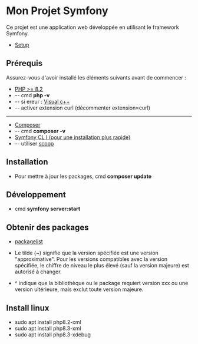 # Mon Projet Symfony

Ce projet est une application web développée en utilisant le framework Symfony.

- [Setup](https://symfony.com/doc/current/setup.html)

## Prérequis

Assurez-vous d'avoir installé les éléments suivants avant de commencer :

- [PHP >= 8.2](https://windows.php.net/download#php-8.3)
- -- cmd **php -v**
- -- si ereur : [Visual c++](https://learn.microsoft.com/fr-fr/cpp/windows/latest-supported-vc-redist?view=msvc-170)
- -- activer extension curl (décommenter extension=curl)
- -- 
- [Composer](https://getcomposer.org/download/)
- -- cmd **composer -v**
- [Symfony CL I (pour une installation plus rapide)](https://symfony.com/download)
- -- utiliser [scoop](https://scoop.sh/) 

## Installation

- Pour mettre à jour les packages, cmd **composer update**

## Développement

- cmd **symfony server:start**

## Obtenir des packages

- [packagelist](https://packagist.org/?)

- Le tilde (~) signifie que la version spécifiée est une version "approximative". Pour les versions compatibles avec la version spécifiée, le chiffre de niveau le plus élevé (sauf la version majeure) est autorisé à changer.
- ^ indique que la bibliothèque ou le package requiert version xxx ou une version ultérieure, mais exclut toute version majeure.

## Install linux

- sudo apt install php8.2-xml
- sudo apt install php8.3-xml
- sudo apt install php8.3-xdebug
